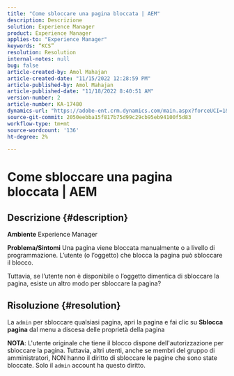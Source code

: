 ```yaml
---
title: "Come sbloccare una pagina bloccata | AEM"
description: Descrizione
solution: Experience Manager
product: Experience Manager
applies-to: "Experience Manager"
keywords: “KCS”
resolution: Resolution
internal-notes: null
bug: false
article-created-by: Amol Mahajan
article-created-date: "11/15/2022 12:28:59 PM"
article-published-by: Amol Mahajan
article-published-date: "11/18/2022 8:40:51 AM"
version-number: 2
article-number: KA-17480
dynamics-url: "https://adobe-ent.crm.dynamics.com/main.aspx?forceUCI=1&pagetype=entityrecord&etn=knowledgearticle&id=0b30dc0f-e164-ed11-9561-6045bd006a22"
source-git-commit: 2050eebba15f817b75d99c29cb95eb94100f5d83
workflow-type: tm+mt
source-wordcount: '136'
ht-degree: 2%

---
```


# Come sbloccare una pagina bloccata | AEM

## Descrizione {#description}

<b>Ambiente</b>
Experience Manager


<b>Problema/Sintomi</b>
Una pagina viene bloccata manualmente o a livello di programmazione. L’utente (o l’oggetto) che blocca la pagina può sbloccare il blocco.

Tuttavia, se l’utente non è disponibile o l’oggetto dimentica di sbloccare la pagina, esiste un altro modo per sbloccare la pagina?


## Risoluzione {#resolution}


La `admin` per sbloccare qualsiasi pagina, apri la pagina e fai clic su <b>Sblocca pagina</b> dal menu a discesa delle proprietà della pagina

<b>NOTA</b>: L&#39;utente originale che tiene il blocco dispone dell&#39;autorizzazione per sbloccare la pagina. Tuttavia, altri utenti, anche se membri del gruppo di amministratori, NON hanno il diritto di sbloccare le pagine che sono state bloccate. Solo il `admin` account ha questo diritto.

